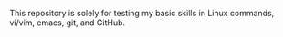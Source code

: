 This repository is solely for testing my basic skills in Linux commands, vi/vim, emacs, git, and GitHub.
